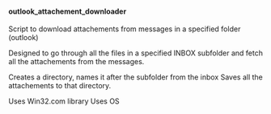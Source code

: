 #### outlook_attachement_downloader
Script to download attachements from messages in a specified folder (outlook)

Designed to go through all the files in a specified INBOX subfolder and fetch all the  attachements from the messages.

Creates a directory, names it after the subfolder from the inbox
Saves all the attachements to that directory.

Uses Win32.com library
Uses OS 

